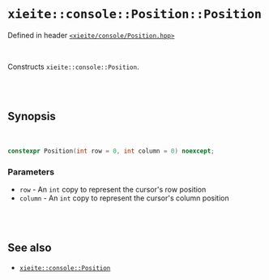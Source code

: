 # `xieite::console::Position::Position`
Defined in header [`<xieite/console/Position.hpp>`](https://github.com/Eczbek/xieite/tree/main/include/xieite/console/Position.hpp)

<br/>

Constructs `xieite::console::Position`.

<br/><br/>

## Synopsis

<br/>

```cpp
constexpr Position(int row = 0, int column = 0) noexcept;
```
### Parameters
- `row` - An `int` copy to represent the cursor's row position
- `column` - An `int` copy to represent the cursor's column position

<br/><br/>

## See also
- [`xieite::console::Position`](https://github.com/Eczbek/xieite/tree/main/docs/console/Position.md)
